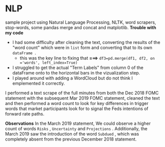 # NLP
sample project using Natural Language Processing, NLTK, word scrapers, stop-words, some pandas merge and concat and matplotlib.
**Trouble with my code** 
 - I had some difficulty after cleaning the text, converting the results of the "word count" which were in ``` list ``` form and 
 converting that to its own ```dataFrame ```.
   - this was the key line to fixing that **===>** ``` df3=pd.merge(df1, df2, on ='words', left_index=True) ```
 - I struggled to get the actual "Term Labels" from column 0 of the dataFrame onto to the horizontal bars in the vizualization step.
 - I played around with adding a WordCloud but do not think I emplemented it correctly. 
 
 I performed a text scrape of the full minutes from both the Dec 2018 FOMC statement with the subsequent Mar 2019 FOMC statement, 
 cleaned the text and then performed a word count to look for key differences in trigger words that market participants look for to 
 signal the Feds intentions of forward rate paths.
 
**Observations** In the March 2019 statement, We could observe a higher count of words ``` Risks ``` , ``` Uncertainty ``` and 
``` Projections ``` . Additionally, the March 2019 saw the introduction of the word ``` Subdued ``` , which was completely absent 
from the previous December 2018 statement.

